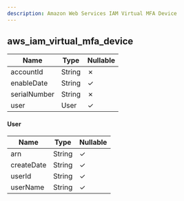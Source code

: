 ```yaml
---
description: Amazon Web Services IAM Virtual MFA Device
---
```

aws_iam_virtual_mfa_device
--------------------------

| **Name**     | **Type** | **Nullable** |
| ------------ | -------- | ------------ |
| accountId    | String   | &cross;      |
| enableDate   | String   | &check;      |
| serialNumber | String   | &cross;      |
| user         | User     | &check;      |

#### User
| **Name**   | **Type** | **Nullable** |
| ---------- | -------- | ------------ |
| arn        | String   | &check;      |
| createDate | String   | &check;      |
| userId     | String   | &check;      |
| userName   | String   | &check;      |
